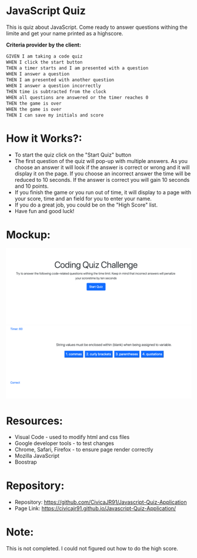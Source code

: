 # JavaScript Quiz

This is quiz about JavaScript. Come ready to answer questions withing the limite and get your name printed as a highscore.


**Criteria provider by the client:**

```
GIVEN I am taking a code quiz
WHEN I click the start button
THEN a timer starts and I am presented with a question
WHEN I answer a question
THEN I am presented with another question
WHEN I answer a question incorrectly
THEN time is subtracted from the clock
WHEN all questions are answered or the timer reaches 0
THEN the game is over
WHEN the game is over
THEN I can save my initials and score
```

# How it Works?:

* To start the quiz click on the "Start Quiz" button
* The first question of the quiz will pop-up with multiple answers. As you choose an answer it will look if the answer is correct or wrong and it will display it on the page. If you choose an incorrect answer the time will be reduced to 10 seconds. If the answer is correct you will gain 10 seconds and 10 points.
* If you finish the game or you run out of time, it will display to a page with your score, time and an field for you to enter your name.
* If you do a great job, you could be on the "High Score" list.
* Have fun and good luck!


# Mockup:

![Main Quiz Page](Images/mainquestionpage.png)
![Modal_Box](Images/quizquestiopage.png)



# Resources:

* Visual Code - used to modify html and css files
* Google developer tools - to test changes
* Chrome, Safari, Firefox - to ensure page render correctly
* Mozilla JavaScript
* Boostrap

# Repository:

* Repository: https://github.com/CivicaJR91/Javascript-Quiz-Application
* Page Link: https://civicajr91.github.io/Javascript-Quiz-Application/

# Note: 
This is not completed. I could not figured out how to do the high score.

